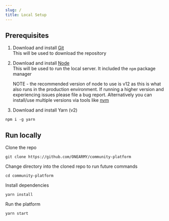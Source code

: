 ```yaml
---
slug: /
title: Local Setup
---
```

<!-- Use custom top-meta to ensure shows on first page -->

## Prerequisites

1. Download and install [Git](https://git-scm.com/downloads)  
   This will be used to download the repository

2. Download and install [Node](https://nodejs.org/en/download/)  
   This will be used to run the local server. It included the `npm` package manager

   NOTE - the recommended version of node to use is v12 as this is what also runs in the production environment. If running a higher version and experiencing issues please file a bug report. 
   Alternatively you can install/use multiple versions via tools like [nvm](https://github.com/nvm-sh/nvm)

3. Download and install Yarn (v2)
```
npm i -g yarn
```

## Run locally
Clone the repo
```
git clone https://github.com/ONEARMY/community-platform
```
Change directory into the cloned repo to run future commands
```
cd community-platform
```
Install dependencies
```
yarn install
```

Run the platform
```
yarn start
```
